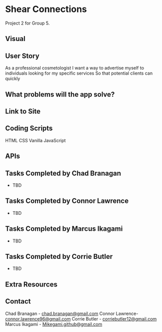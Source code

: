 # Shear Connections
Project 2 for Group 5.



## Visual



## User Story
As a professional cosmetologist
I want a way to advertise myself to individuals looking for my specific services
So that potential clients can quickly 

## What problems will the app solve?


## Link to Site


## Coding Scripts
HTML
CSS 
Vanilla JavaScript

## APIs


## Tasks Completed by Chad Branagan
- TBD

## Tasks Completed by Connor Lawrence
- TBD

## Tasks Completed by Marcus Ikagami
- TBD

## Tasks Completed by Corrie Butler 
- TBD

## Extra Resources


## Contact
Chad Branagan - chad.branagan@gmail.com
Connor Lawrence- connor.lawrence96@gmail.com
Corrie Butler - corriebutler12@gmail.com
Marcus Ikagami - Mikegami.github@gmail.com
